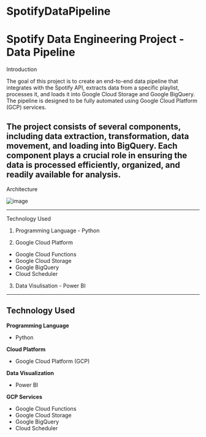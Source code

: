 # SpotifyDataPipeline
# Spotify Data Engineering Project - Data Pipeline

Introduction

The goal of this project is to create an end-to-end data pipeline that integrates with the Spotify API, extracts data from a specific playlist, processes it, and loads it into Google Cloud Storage and Google BigQuery. The pipeline is designed to be fully automated using Google Cloud Platform (GCP) services.

The project consists of several components, including data extraction, transformation, data movement, and loading into BigQuery. Each component plays a crucial role in ensuring the data is processed efficiently, organized, and readily available for analysis.
---
Architecture

![image](https://github.com/salmah52/SpotifyDataPipeline/assets/44398948/fd2ae5ff-75cd-4bde-b8f3-5b9a6b836069)


---
Technology Used

1. Programming Language - Python

2. Google Cloud Platform

- Google Cloud Functions
- Google Cloud Storage
- Google BigQuery
-  Cloud Scheduler

3. Data Visulisation - Power BI

---
## Technology Used

**Programming Language**
- Python

**Cloud Platform**
- Google Cloud Platform (GCP)

**Data Visualization**
- Power BI

**GCP Services**
- Google Cloud Functions
- Google Cloud Storage
- Google BigQuery
- Cloud Scheduler
